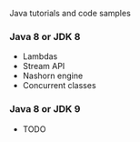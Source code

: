 Java tutorials and code samples

### Java 8 or JDK 8
- Lambdas
- Stream API
- Nashorn engine
- Concurrent classes

### Java 8 or JDK 9
- TODO

